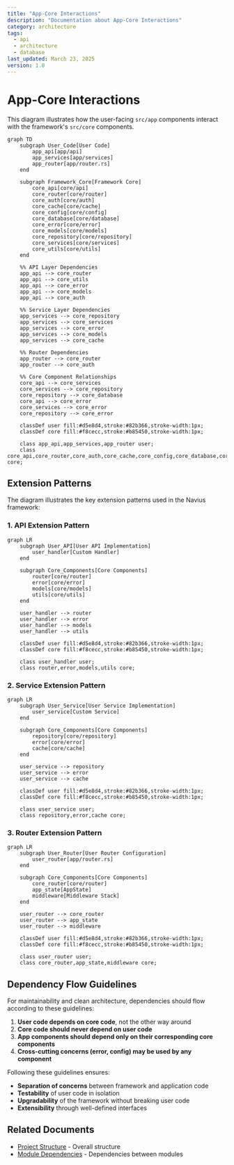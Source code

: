 ```yaml
---
title: "App-Core Interactions"
description: "Documentation about App-Core Interactions"
category: architecture
tags:
  - api
  - architecture
  - database
last_updated: March 23, 2025
version: 1.0
---
```

# App-Core Interactions

This diagram illustrates how the user-facing `src/app` components interact with the framework's `src/core` components.

```mermaid
graph TD
    subgraph User_Code[User Code]
        app_api[app/api]
        app_services[app/services]
        app_router[app/router.rs]
    end
    
    subgraph Framework_Core[Framework Core]
        core_api[core/api]
        core_router[core/router]
        core_auth[core/auth]
        core_cache[core/cache]
        core_config[core/config]
        core_database[core/database]
        core_error[core/error]
        core_models[core/models]
        core_repository[core/repository]
        core_services[core/services]
        core_utils[core/utils]
    end
    
    %% API Layer Dependencies
    app_api --> core_router
    app_api --> core_utils
    app_api --> core_error
    app_api --> core_models
    app_api --> core_auth
    
    %% Service Layer Dependencies
    app_services --> core_repository
    app_services --> core_services
    app_services --> core_error
    app_services --> core_models
    app_services --> core_cache
    
    %% Router Dependencies
    app_router --> core_router
    app_router --> core_auth
    
    %% Core Component Relationships
    core_api --> core_services
    core_services --> core_repository
    core_repository --> core_database
    core_api --> core_error
    core_services --> core_error
    core_repository --> core_error
    
    classDef user fill:#d5e8d4,stroke:#82b366,stroke-width:1px;
    classDef core fill:#f8cecc,stroke:#b85450,stroke-width:1px;
    
    class app_api,app_services,app_router user;
    class core_api,core_router,core_auth,core_cache,core_config,core_database,core_error,core_models,core_repository,core_services,core_utils core;
```

## Extension Patterns

The diagram illustrates the key extension patterns used in the Navius framework:

### 1. API Extension Pattern

```mermaid
graph LR
    subgraph User_API[User API Implementation]
        user_handler[Custom Handler]
    end
    
    subgraph Core_Components[Core Components]
        router[core/router]
        error[core/error]
        models[core/models]
        utils[core/utils]
    end
    
    user_handler --> router
    user_handler --> error
    user_handler --> models
    user_handler --> utils
    
    classDef user fill:#d5e8d4,stroke:#82b366,stroke-width:1px;
    classDef core fill:#f8cecc,stroke:#b85450,stroke-width:1px;
    
    class user_handler user;
    class router,error,models,utils core;
```

### 2. Service Extension Pattern

```mermaid
graph LR
    subgraph User_Service[User Service Implementation]
        user_service[Custom Service]
    end
    
    subgraph Core_Components[Core Components]
        repository[core/repository]
        error[core/error]
        cache[core/cache]
    end
    
    user_service --> repository
    user_service --> error
    user_service --> cache
    
    classDef user fill:#d5e8d4,stroke:#82b366,stroke-width:1px;
    classDef core fill:#f8cecc,stroke:#b85450,stroke-width:1px;
    
    class user_service user;
    class repository,error,cache core;
```

### 3. Router Extension Pattern

```mermaid
graph LR
    subgraph User_Router[User Router Configuration]
        user_router[app/router.rs]
    end
    
    subgraph Core_Components[Core Components]
        core_router[core/router]
        app_state[AppState]
        middleware[Middleware Stack]
    end
    
    user_router --> core_router
    user_router --> app_state
    user_router --> middleware
    
    classDef user fill:#d5e8d4,stroke:#82b366,stroke-width:1px;
    classDef core fill:#f8cecc,stroke:#b85450,stroke-width:1px;
    
    class user_router user;
    class core_router,app_state,middleware core;
```

## Dependency Flow Guidelines

For maintainability and clean architecture, dependencies should flow according to these guidelines:

1. **User code depends on core code**, not the other way around
2. **Core code should never depend on user code**
3. **App components should depend only on their corresponding core components**
4. **Cross-cutting concerns (error, config) may be used by any component**

Following these guidelines ensures:

- **Separation of concerns** between framework and application code
- **Testability** of user code in isolation
- **Upgradability** of the framework without breaking user code
- **Extensibility** through well-defined interfaces 

## Related Documents
- [Project Structure](/docs/architecture/project-structure.md) - Overall structure
- [Module Dependencies](/docs/architecture/module-dependencies.md) - Dependencies between modules

